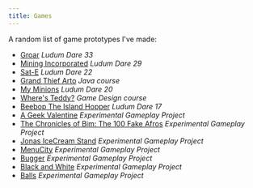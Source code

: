 ```yaml
---
title: Games
---
```


A random list of game prototypes I've made:

* [Groar][] *Ludum Dare 33*
* [Mining Incorporated][] *Ludum Dare 29*
* [Sat-E][] *Ludum Dare 22*
* [Grand Thief Arto][] *Java course*
* [My Minions][] *Ludum Dare 20*
* [Where's Teddy?][] *Game Design course*
* [Beebop The Island Hopper][] *Ludum Dare 17*
* [A Geek Valentine][] *Experimental Gameplay Project*
* [The Chronicles of Bim: The 100 Fake Afros][] *Experimental Gameplay Project*
* [Jonas IceCream Stand][] *Experimental Gameplay Project*
* [MenuCity][] *Experimental Gameplay Project*
* [Bugger][] *Experimental Gameplay Project*
* [Black and White][] *Experimental Gameplay Project*
* [Balls][] *Experimental Gameplay Project*

[SFML]: http://www.sfml-dev.org/ "SFML graphics library for C++"
[Groar]: /blog/2015/08/23/xgroar/ "Groar"
[Mining Incorporated]: /blog/2014/04/28/mining-incorporated/ "Mining Incorporated"
[Sat-E]: /blog/2011/12/19/sat-e/ "Sat-E"
[My Minions]: /blog/2011/05/02/my_minions/ "My Minions"
[Where's Teddy?]: /blog/2010/06/06/wheres_teddy/ "Where's Teddy?"
[Beebop The Island Hopper]: /blog/2010/04/26/beebop_the_island_hopper/ "Beebop The Island Hopper"
[A Geek Valentine]: /blog/2010/02/28/a_geek_valentine/ "A Geek Valentine"
[The Chronicles of Bim: The 100 Fake Afros]: /blog/2010/01/16/the_chronicles_of_bim_the_100_fake_afros/ "The Chronicles of Bim: The 100 Fake Afros"
[Jonas IceCream Stand]: /blog/2009/11/25/jonas_icecream_stand/ "Jonas IceCream Stand"
[MenuCity]: /blog/2009/10/13/menucity/ "MenuCity"
[Bugger]: /blog/2009/09/20/bugger/ "Bugger"
[Black and White]: /blog/2009/08/20/black_and_white/ "Black and White"
[Balls]: /blog/2009/08/01/balls/ "Balls"
[Grand Thief Arto]: /blog/2011/10/19/grand_thief_arto/ "Grand Thief Arto"

